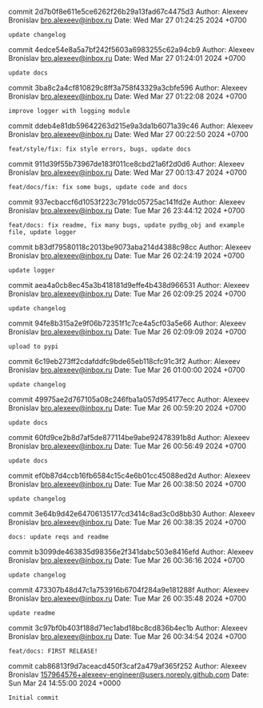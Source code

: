 commit 2d7b0f8e611e5ce6262f26b29a13fad67c4475d3
Author: Alexeev Bronislav <bro.alexeev@inbox.ru>
Date:   Wed Mar 27 01:24:25 2024 +0700

    update changelog

commit 4edce54e8a5a7bf242f5603a6983255c62a94cb9
Author: Alexeev Bronislav <bro.alexeev@inbox.ru>
Date:   Wed Mar 27 01:24:01 2024 +0700

    update docs

commit 3ba8c2a4cf810829c8ff3a758f43329a3cbfe596
Author: Alexeev Bronislav <bro.alexeev@inbox.ru>
Date:   Wed Mar 27 01:22:08 2024 +0700

    improve logger with logging module

commit ddeb4e81db59642263d215e9a3da1b6071a39c46
Author: Alexeev Bronislav <bro.alexeev@inbox.ru>
Date:   Wed Mar 27 00:22:50 2024 +0700

    feat/style/fix: fix style errors, bugs, update docs

commit 911d39f55b73967de183f011ce8cbd21a6f2d0d6
Author: Alexeev Bronislav <bro.alexeev@inbox.ru>
Date:   Wed Mar 27 00:13:47 2024 +0700

    feat/docs/fix: fix some bugs, update code and docs

commit 937ecbaccf6d1053f223c791dc05725ac141fd2e
Author: Alexeev Bronislav <bro.alexeev@inbox.ru>
Date:   Tue Mar 26 23:44:12 2024 +0700

    feat/docs: fix readme, fix many bugs, update pydbg_obj and example file, update logger

commit b83df79580118c2013be9073aba214d4388c98cc
Author: Alexeev Bronislav <bro.alexeev@inbox.ru>
Date:   Tue Mar 26 02:24:19 2024 +0700

    update logger

commit aea4a0cb8ec45a3b418181d9effe4b438d966531
Author: Alexeev Bronislav <bro.alexeev@inbox.ru>
Date:   Tue Mar 26 02:09:25 2024 +0700

    update changelog

commit 94fe8b315a2e9f06b72351f1c7ce4a5cf03a5e66
Author: Alexeev Bronislav <bro.alexeev@inbox.ru>
Date:   Tue Mar 26 02:09:09 2024 +0700

    upload to pypi

commit 6c19eb273ff2cdafddfc9bde65eb118cfc91c3f2
Author: Alexeev Bronislav <bro.alexeev@inbox.ru>
Date:   Tue Mar 26 01:00:00 2024 +0700

    update changelog

commit 49975ae2d767105a08c246fba1a057d954177ecc
Author: Alexeev Bronislav <bro.alexeev@inbox.ru>
Date:   Tue Mar 26 00:59:20 2024 +0700

    update docs

commit 60fd9ce2b8d7af5de877114be9abe92478391b8d
Author: Alexeev Bronislav <bro.alexeev@inbox.ru>
Date:   Tue Mar 26 00:56:49 2024 +0700

    update docs

commit ef0b87d4ccb16fb6584c15c4e6b01cc45088ed2d
Author: Alexeev Bronislav <bro.alexeev@inbox.ru>
Date:   Tue Mar 26 00:38:50 2024 +0700

    update changelog

commit 3e64b9d42e64706135177cd3414c8ad3c0d8bb30
Author: Alexeev Bronislav <bro.alexeev@inbox.ru>
Date:   Tue Mar 26 00:38:35 2024 +0700

    docs: update reqs and readme

commit b3099de463835d98356e2f341dabc503e8416efd
Author: Alexeev Bronislav <bro.alexeev@inbox.ru>
Date:   Tue Mar 26 00:36:16 2024 +0700

    update changelog

commit 473307b48d47c1a753916b6704f284a9e181288f
Author: Alexeev Bronislav <bro.alexeev@inbox.ru>
Date:   Tue Mar 26 00:35:48 2024 +0700

    update readme

commit 3c97bf0b403f188d71ec1abd18bc8cd836b4ec1b
Author: Alexeev Bronislav <bro.alexeev@inbox.ru>
Date:   Tue Mar 26 00:34:54 2024 +0700

    feat/docs: FIRST RELEASE!

commit cab86813f9d7aceacd450f3caf2a479af365f252
Author: Alexeev Bronislav <157964576+alexeev-engineer@users.noreply.github.com>
Date:   Sun Mar 24 14:55:00 2024 +0000

    Initial commit

